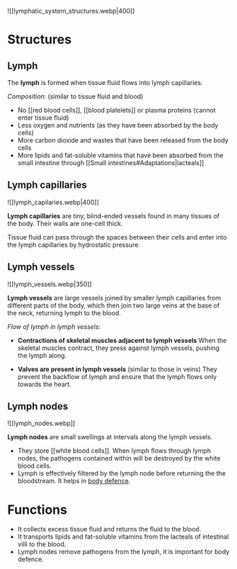 ![[lymphatic_system_structures.webp|400]]

# Structures
## Lymph
The **lymph** is formed when tissue fluid flows into lymph capillaries.

*Composition*: (similar to tissue fluid and blood)
- No [[red blood cells]], [[blood platelets]] or plasma proteins (cannot enter tissue fluid)
- Less oxygen and nutrients (as they have been absorbed by the body cells)
- More carbon dioxide and wastes that have been released from the body cells
- More lipids and fat-soluble vitamins that have been absorbed from the small intestine through [[Small intestines#Adaptations|lacteals]]

## Lymph capillaries
![[lymph_capilaries.webp|400]]

**Lymph capillaries** are tiny, blind-ended vessels found in many tissues of the body. Their walls are <span class="hi-green">one-cell thick</span>.

Tissue fluid can pass through the spaces between their cells and enter into the lymph capillaries by <span class="hi-blue">hydrostatic pressure</span>.

## Lymph vessels
![[lymph_vessels.webp|350]]

**Lymph vessels** are large vessels joined by smaller lymph capillaries from different parts of the body, which then join two large veins at the base of the neck, returning lymph to the blood.

*Flow of lymph in lymph vessels*:
- **Contractions of skeletal muscles adjacent to lymph vessels**
  When the skeletal muscles contract, they <span class="hi-green">press against lymph vessels</span>, pushing the lymph along.

- **Valves are present in lymph vessels** (similar to those in veins)
  They <span class="hi-green">prevent the backflow of lymph</span> and ensure that the lymph flows only towards the heart.

## Lymph nodes
![[lymph_nodes.webp]]

**Lymph nodes** are small swellings at intervals along the lymph vessels.
- They store [[white blood cells]]. When lymph flows through lymph nodes, the pathogens contained within will be destroyed by the white blood cells.
- Lymph is effectively filtered by the lymph node before returning the the bloodstream. It helps in <u>body defence</u>.

# Functions
- It <span class="hi-green">collects excess tissue fluid</span> and returns the fluid to the blood.
- It <span class="hi-green">transports lipids and fat-soluble vitamins</span> from the lacteals of intestinal villi to the blood.
- Lymph nodes remove pathogens from the lymph, it is <span class="hi-green">important for body defence</span>.
